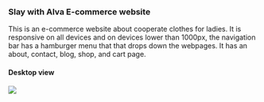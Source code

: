 ### Slay with Alva E-commerce website

This is an e-commerce website about cooperate clothes for ladies. It is responsive on all devices and on devices lower than 1000px, the navigation bar has a hamburger menu that that drops down the webpages. It has an about, contact, blog, shop, and cart page.

#### Desktop view
![](./img/screencapture-maryuba-github-io-Alva-s-E-commerce-website-2024-02-06-07_58_24.png)